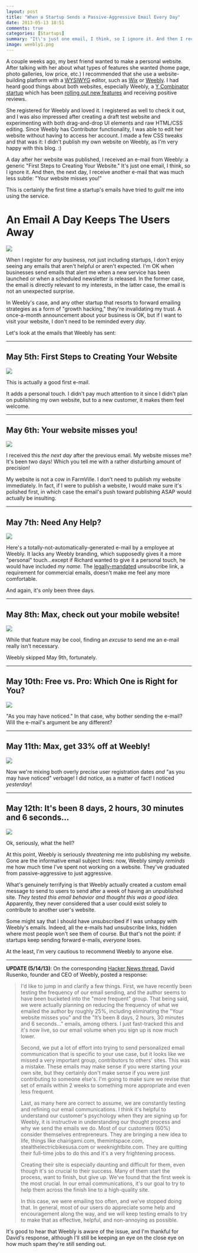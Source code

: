 ```yaml
---
layout: post
title: "When a Startup Sends a Passive-Aggressive Email Every Day"
date: 2013-05-13 18:51
comments: true
categories: [Startups]
summary: "It\'s just one email, I think, so I ignore it. And then I receive another e-mail, the next day, that\'s much less subtle: Your website misses you! This is certainly the first time a startup\'s emails have tried to guilt me into using the service."
image: weebly1.png
---
```


A couple weeks ago, my best friend wanted to make a personal website. After talking with her about what types of features she wanted (home page, photo galleries, low price, etc.) I recommended that she use a website-building platform with a [WYSIWYG](http://en.wikipedia.org/wiki/WYSIWYG) editor, such as [Wix](http://www.wix.com/) or [Weebly](http://www.weebly.com/). I had heard good things about both websites, especially Weebly, a [Y Combinator startup](http://techcrunch.com/2007/01/15/weebly-goes-with-ycombinator/) which has been [rolling out new features](http://techcrunch.com/2013/05/03/with-over-15m-sites-built-weebly-launches-new-planner-and-mobile-editor-brings-website-creation-service-to-android/) and receiving positive reviews.

She registered for Weebly and loved it. I registered as well to check it out, and I was also impressed after creating a draft test website and experimenting with both drag-and-drop UI elements and raw HTML/CSS editing. Since Weebly has Contributor functionality, I was able to edit her website without having to access her account. I made a few CSS tweaks and that was it: I didn't publish my own website on Weebly, as I'm very happy with this blog. :)

A day after her website was published, I received an e-mail from Weebly: a generic "First Steps to Creating Your Website." It's just one email, I think, so I ignore it. And then, the next day, I receive another e-mail that was much less subtle: "Your website misses you!"

This is certainly the first time a startup's emails have tried to *guilt* me into using the service.

<!-- more -->

# An Email A Day Keeps The Users Away #


![](/img/weebly1.png)

When I register for *any* business, not just including startups, I don't enjoy seeing any emails that aren't helpful or aren't expected. I'm OK when businesses send emails that alert me when a new service has been launched or when a scheduled newsletter is released. In the former case, the email is directly relevant to my interests, in the latter case, the email is not an unexpected surprise.

In Weebly's case, and any other startup that resorts to forward emailing strategies as a form of "growth hacking," they're invalidating my trust. A once-a-month announcement about your business is OK, but if I want to visit your website, I don't need to be reminded every *day*.

Let's look at the emails that Weebly has sent:

<hr>

## May 5th: First Steps to Creating Your Website ##

![](/img/weebly2.png)

This is actually a good first e-mail.

It adds a personal touch. I didn't pay much attention to it since I didn't plan on publishing my own website, but to a new customer, it makes them feel welcome.

<hr>

## May 6th: Your website misses you!

![](/img/weebly3.png)

I received this *the next day* after the previous email. My website misses me? It's been two days! Which you tell me with a rather disturbing amount of precision!

My website is not a cow in FarmVille. I don't need to publish my website immediately. In fact, if I were to publish a website, I would make sure it's polished first, in which case the email's push toward publishing ASAP would actually be insulting.

<hr>

## May 7th: Need Any Help?

![](/img/weebly4.png)

Here's a totally-not-automatically-generated e-mail by a employee at Weebly. It lacks any Weebly branding, which supposedly gives it a more "personal" touch...except if Richard wanted to give it a personal touch, he would have included *my name*. The [legally-mandated](http://emailmarketing.comm100.com/email-marketing-ebook/can-spam-law.aspx) unsubscribe link, a requirement for commercial emails, doesn't make me feel any more comfortable.

And again, it's only been three days.

<hr>

## May 8th: Max, check out your mobile website!

![](/img/weebly5.png)

While that feature may be cool, finding an *excuse* to send me an e-mail really isn't necessary.

Weebly skipped May 9th, fortunately.

<hr>

## May 10th: Free vs. Pro: Which One is Right for You?

![](/img/weebly6.png)

"As you may have noticed." In that case, why bother sending the e-mail? Will the e-mail's argument be any different?

<hr>

## May 11th: Max, get 33% off at Weebly!

![](/img/weebly7.png)

Now we're mixing both overly precise user registration dates *and* "as you may have noticed" verbage! I did notice, as a matter of fact! I noticed *yesterday*!

<hr>

## May 12th: It's been 8 days, 2 hours, 30 minutes and 6 seconds...

![](/img/weebly8.png)

Ok, seriously, what the hell?

At this point, Weebly is seriously *threatening* me into publishing my website. Gone are the informative email subject lines: now, Weebly simply *reminds* me how much time I've spent not working on a website. They've graduated from passive-aggressive to just aggressive.

What's genuinely terrifying is that Weebly actually created a custom email message to send to users to send after a week of having an unpublished site. *They tested this email behavior and thought this was a good idea.* Apparently, they never considered that a user could exist solely to contribute to another user's website.

Some might say that I should have unsubscribed if I was unhappy with Weebly's emails. Indeed, all the e-mails had unsubscribe links, hidden where most people won't see them of course. But that's not the point: if startups keep sending forward e-mails, *everyone* loses.

At the least, I'm very cautious to recommend Weebly to anyone else.

<hr>

**UPDATE (5/14/13)**: On the corresponding [Hacker News thread](https://news.ycombinator.com/item?id=5704860), David Rusenko, founder and CEO of Weebly, posted a response:

> I'd like to jump in and clarify a few things. First, we have recently been testing the frequency of our email sending, and the author seems to have been bucketed into the "more frequent" group. That being said, we were actually planning on reducing the frequency of what we emailed the author by roughly 25%, including eliminating the "Your website misses you" and the "It’s been 8 days, 2 hours, 30 minutes and 6 seconds…" emails, among others. I just fast-tracked this and it's now live, so our email volume when you sign up is now much lower.
> 
> Second, we put a lot of effort into trying to send personalized email communication that is specific to your use case, but it looks like we missed a very important group, contributors to others' sites. This was a mistake. These emails may make sense if you were starting your own site, but they certainly don't make sense if you were just contributing to someone else's. I'm going to make sure we revise that set of emails within 2 weeks to something more appropriate and even less frequent.
> 
> Last, as many here are correct to assume, we are constantly testing and refining our email communications. I think it's helpful to understand our customer's psychology when they are signing up for Weebly, it is instructive in understanding our thought process and why we send the emails we do.
> Most of our customers (60%) consider themselves entrepreneurs. They are bringing a new idea to life, things like chairigami.com, themintspace.com, stealthelectricbikesusa.com or weeknightbite.com. They are quitting their full-time jobs to do this and it's a very frightening process.
> 
> Creating their site is especially daunting and difficult for them, even though it's so crucial to their success. Many of them start the process, want to finish, but give up. We've found that the first week is the most crucial. In our email communications, it's our goal to try to help them across the finish line to a high-quality site.
> 
> In this case, we were emailing too often, and we've stopped doing that. In general, most of our users do appreciate some help and encouragement along the way, and we will keep testing emails to try to make that as effective, helpful, and non-annoying as possible.

It's good to hear that Weebly is aware of the issue, and I'm thankful for David's response, although I'll still be keeping an eye on the close eye on how much spam they're still sending out.